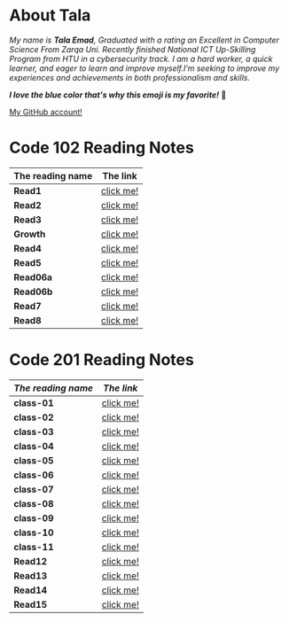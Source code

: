 # About Tala

*My name is **Tala Emad**, Graduated with a rating an Excellent in Computer Science From Zarqa Uni. Recently finished National ICT Up-Skilling Program from HTU in a cybersecurity track. I am a hard worker, a quick learner, and eager to learn and improve myself.I’m seeking to improve my experiences and achievements in both professionalism and skills.*

***I love the blue color that's why this emoji is my favorite!***  :blue_heart:

[My GitHub account!](https://github.com/talaemad)

# Code 102 Reading Notes

**The reading name** | **The link**
-----------------|----------- 
**Read1** | [click me!](https://talaemad.github.io/reading-notes/Read1)
**Read2**| [click me!](https://talaemad.github.io/reading-notes/Read2)
**Read3** | [click me!](https://talaemad.github.io/reading-notes/Read3)
**Growth** | [click me!](https://talaemad.github.io/reading-notes/Growth)
**Read4** | [click me!](https://talaemad.github.io/reading-notes/Read4)
**Read5** | [click me!](https://talaemad.github.io/reading-notes/Read5)
**Read06a**| [click me!](https://talaemad.github.io/reading-notes/Read06a)
**Read06b** | [click me!](https://talaemad.github.io/reading-notes/Read06b)
**Read7** | [click me!](https://talaemad.github.io/reading-notes/Read7)
**Read8** | [click me!](https://talaemad.github.io/reading-notes/Read8)

# Code 201 Reading Notes 

**_The reading name_** | **_The link_**
-----------------|-----------
**class-01**| [click me!](https://talaemad.github.io/reading-notes/class-01)
**class-02**| [click me!](https://talaemad.github.io/reading-notes/class-02)
**class-03**| [click me!](https://talaemad.github.io/reading-notes/class-03)
**class-04**| [click me!](https://talaemad.github.io/reading-notes/class-04)
**class-05**| [click me!](https://talaemad.github.io/reading-notes/class-05)
**class-06**| [click me!](https://talaemad.github.io/reading-notes/class-06)
**class-07**| [click me!](https://talaemad.github.io/reading-notes/class-07)
**class-08**| [click me!](https://talaemad.github.io/reading-notes/class-08)
**class-09**| [click me!](https://talaemad.github.io/reading-notes/class-09)
**class-10** | [click me!](https://talaemad.github.io/reading-notes/class-10)
**class-11** | [click me!](https://talaemad.github.io/reading-notes/class-11)
**Read12** | [click me!](https://talaemad.github.io/reading-notes/)
**Read13** | [click me!](https://talaemad.github.io/reading-notes/)
**Read14** | [click me!](https://talaemad.github.io/reading-notes/)
**Read15** | [click me!](https://talaemad.github.io/reading-notes/)
